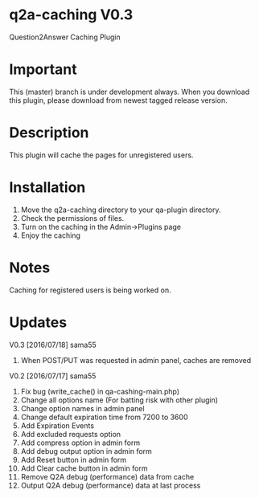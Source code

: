 q2a-caching V0.3
===========

Question2Answer Caching Plugin

Important
===========

This (master) branch is under development always. When you download this plugin, please download from newest tagged release version.

Description
===========

This plugin will cache the pages for unregistered users.

Installation
===========

1. Move the q2a-caching directory to your qa-plugin directory.
2. Check the permissions of files.
3. Turn on the caching in the Admin->Plugins page
4. Enjoy the caching

Notes
=====

Caching for registered users is being worked on.

Updates
===========

V0.3 [2016/07/18] sama55

1. When POST/PUT was requested in admin panel, caches are removed

V0.2 [2016/07/17] sama55

1. Fix bug (write_cache() in qa-cashing-main.php)
2. Change all options name (For batting risk with other plugin) 
3. Change option names in admin panel
4. Change default expiration time from 7200 to 3600
5. Add Expiration Events
6. Add excluded requests option
7. Add compress option in admin form
8. Add debug output option in admin form
9. Add Reset button in admin form
10. Add Clear cache button in admin form
11. Remove Q2A debug (performance) data from cache
12. Output Q2A debug (performance) data at last process
